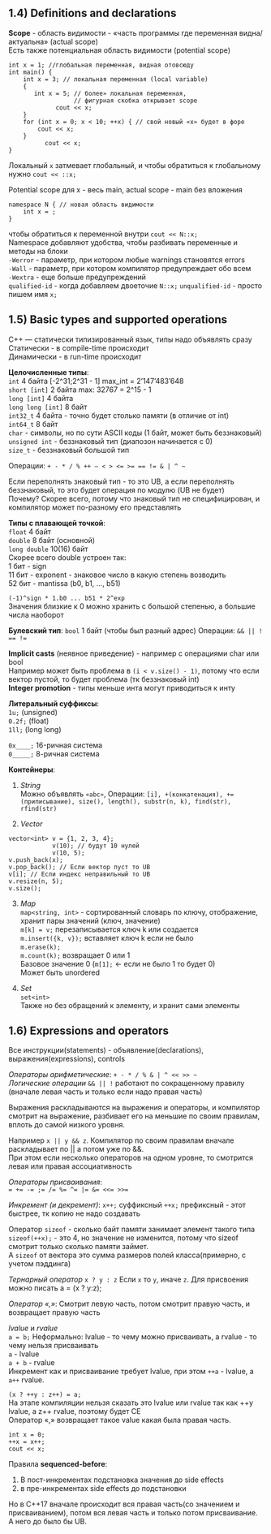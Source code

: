 ## 1.4) Definitions and declarations

**Scope** - область видимости - «часть программы где переменная видна/актуальна» (actual scope)  
Есть также потенциальная область видимости (potential scope)  
```
int x = 1; //глобальная переменная, видная отовсюду
int main() {
	int x = 3; // локальная переменная (local variable) 
	{ 
	   int x = 5; // более» локальная переменная, 
                  // фигурная скобка открывает scope
             cout << x;
	}
	for (int x = 0; x < 10; ++x) { // свой новый «х» будет в форе
		cout << x;
	}			
          cout << x;                 
}
```
Локальный `x` затмевает глобальный, и чтобы обратиться к глобальному нужно `cout << ::x;`

Potential scope для x - весь main, actual scope - main без вложения
```
namespace N { // новая область видимости
	int x = ;
}
```
чтобы обратиться к переменной внутри `cout << N::x;`  
Namespace добавляют удобства, чтобы разбивать переменные и методы на блоки  
`-Werror` - параметр, при котором любые warnings становятся errors  
`-Wall` - параметр, при котором компилятор предупреждает обо всем  
`-Wextra` - еще больше предупреждений  
`qualified-id`   - когда добавляем двоеточие `N::x;`
`unqualified-id`  - просто пишем имя `x;`

## 1.5) Basic types and supported operations

С++ — статически типизированный язык, типы надо объявлять сразу  
Статически - в compile-time происходит  
Динамически - в run-time происходит  

**Целочисленные типы**:  
`int` 4 байта [-2^31;2^31 - 1] max_int = 2’147’483’648  
`short [int]` 2 байта max: 32767 = 2^15 - 1  
`long [int]` 4 байта  
`long long [int]` 8 байт  
`int32_t` 4 байта - точно будет столько памяти (в отличие от int)  
`int64_t` 8 байт  
`char` - символы, но по сути ASCII коды (1 байт, может быть беззнаковый)  
`unsigned int` - беззнаковый тип (диапозон начинается с 0)  
`size_t` - беззнаковый большой тип  

Операции:   `+ - * / % ++ — < > <= >= == != & | ^ ~`  

Если переполнять знаковый тип - то это UB, а если переполнять беззнаковый, то это будет операция по модулю (UB не будет)  
Почему? Скорее всего, потому что знаковый тип не специфицирован, и компилятор может по-разному его представлять  

**Типы с плавающей точкой**:  
`float` 4 байт  
`double` 8 байт (основной)  
`long double` 10(16) байт  
Скорее всего double устроен так:  
1 бит - sign  
11 бит - exponent - знаковое число в какую степень возводить  
52 бит - mantissa (b0, b1, ..., b51)  

`(-1)^sign * 1.b0 ... b51 * 2^exp`  
Значения близкие к 0 можно хранить с большой степенью, а большие числа наоборот  

**Булевский тип**:
`bool` 1 байт (чтобы был разный адрес)
Операции: `&& || ! == !=`

**Implicit casts** (неявное приведение) - например с операциями char или bool  
Например может быть проблема в `(i < v.size() - 1)`, потому что если вектор пустой, то будет проблема (тк беззнаковый int)  
**Integer promotion** - типы меньше инта могут приводиться к инту  

**Литеральный суффиксы**:  
`1u;` (unsigned)  
`0.2f;` (float)  
`1ll;` (long long)  

`0x____;` 16-ричная система  
`0_____;` 8-ричная система  

**Контейнеры**:  
1. *String*  
Можно объявлять `«abc»`, 
Операции: `[i], +(конкатенация), +=(приписывание), size(), length(), substr(n, k), find(str), rfind(str)`  

2. *Vector*
```
vector<int> v = {1, 2, 3, 4};
            v(10); // будут 10 нулей
            v(10, 5);
v.push_back(x);
v.pop_back(); // Если вектор пуст то UB
v[i]; // Если индекс неправильный то UB
v.resize(n, 5);
v.size(); 
```
3. *Map*  
`map<string, int>` - сортированный словарь по ключу, отображение, хранит пары значений (ключ, значение)  
`m[k] = v;` перезаписывается ключ k или создается  
`m.insert({k, v});` вставляет ключ k если не было  
`m.erase(k); `	  
`m.count(k);` возвращает 0 или 1  
Базовое значение 0 (`m[1];` <- если не было 1 то будет 0)  
Может быть unordered  
4) *Set*  
`set<int>`  
Также но без обращений к элементу, и хранит сами элементы

## 1.6) Expressions and operators

Все инструкции(statements) - объявление(declarations), выражения(expressions), controls

*Операторы арифметические*: `+ - * / % & | ^ << >> ~`  
*Логические операции* `&& || !` работают по сокращенному правилу (вначале левая часть и только если надо правая часть)

Выражения раскладываются на выражения и операторы, и компилятор смотрит на выражение, разбивает его на меньшие по своим правилам, вплоть до самой низкого уровня.

Например `x || y && z`. Компилятор по своим правилам вначале раскладывает по || а потом уже по &&.  
При этом если несколько операторов на одном уровне, то смотрится левая или правая ассоциативность

*Операторы присваивания*:  
`= += -= ;= /= %= ^= |= &= <<= >>=`

*Инкремент (и декремент)*:
`x++;` суффиксный 
`++x;` префиксный - этот быстрее, тк копию не надо создавать

Оператор `sizeof` - сколько байт памяти занимает элемент такого типа  
`sizeof(++x);` - это 4, но значение не изменится, потому что sizeof смотрит только сколько памяти займет.   
А `sizeof` от вектора это сумма размеров полей класса(примерно, с учетом пэддинга)  

*Тернарный оператор*	`x ? y : z`
Если `x` то `y`, иначе `z`. Для присвоения можно писать
a = (x ? y:z);

*Оператор «,»*:
Смотрит левую часть, потом смотрит правую часть, и возвращает правую часть

*lvalue* и *rvalue*  
`a = b;` Неформально: lvalue - то чему можно присваивать, а rvalue - то чему нельзя присваивать  
`a` - lvalue  
`a + b` - rvalue  
Инкремент как и присваивание требует lvalue, при этом `++a` - lvalue, а `а++` rvalue.

`(x ? ++y : z++) = a;`  
На этапе компиляции нельзя сказать это lvalue или rvalue так как ++y lvalue, а z++ rvalue, поэтому будет CE  
Оператор «,» возвращает такое value какая была правая часть.  
```
int x = 0;
++x = x++;
cout << x;
```

Правила **sequenced-before**:  
1. В пост-инкрементах подстановка значения до side effects  
2. в пре-инкрементах side effects до подстановки  

Но в С++17 вначале происходит вся правая часть(со значением и присваиванием), потом вся левая часть и только потом присваивание.  
А него до было бы UB.
